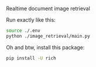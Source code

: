 Realtime document image retrieval

Run exactly like this:
```sh
source ./.env
python ./image_retrieval/main.py
```

Oh and btw, install this package:
```sh
pip install -U rich
```

